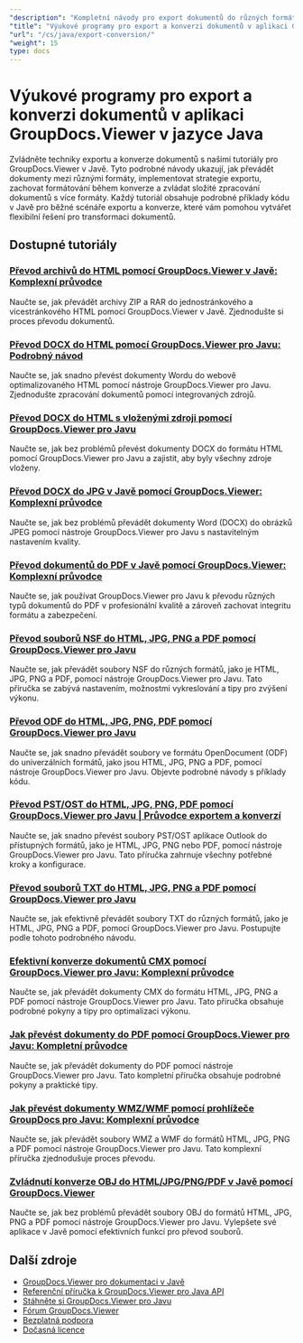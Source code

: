 ```yaml
---
"description": "Kompletní návody pro export dokumentů do různých formátů a implementaci strategií pro převod dokumentů pomocí nástroje GroupDocs.Viewer pro Javu."
"title": "Výukové programy pro export a konverzi dokumentů v aplikaci GroupDocs.Viewer v jazyce Java"
"url": "/cs/java/export-conversion/"
"weight": 15
type: docs
---
```

# Výukové programy pro export a konverzi dokumentů v aplikaci GroupDocs.Viewer v jazyce Java

Zvládněte techniky exportu a konverze dokumentů s našimi tutoriály pro GroupDocs.Viewer v Javě. Tyto podrobné návody ukazují, jak převádět dokumenty mezi různými formáty, implementovat strategie exportu, zachovat formátování během konverze a zvládat složité zpracování dokumentů s více formáty. Každý tutoriál obsahuje podrobné příklady kódu v Javě pro běžné scénáře exportu a konverze, které vám pomohou vytvářet flexibilní řešení pro transformaci dokumentů.

## Dostupné tutoriály

### [Převod archivů do HTML pomocí GroupDocs.Viewer v Javě: Komplexní průvodce](./groupdocs-viewer-java-convert-archives-html/)
Naučte se, jak převádět archivy ZIP a RAR do jednostránkového a vícestránkového HTML pomocí GroupDocs.Viewer v Javě. Zjednodušte si proces převodu dokumentů.

### [Převod DOCX do HTML pomocí GroupDocs.Viewer pro Javu: Podrobný návod](./convert-docx-to-html-groupdocs-viewer-java/)
Naučte se, jak snadno převést dokumenty Wordu do webově optimalizovaného HTML pomocí nástroje GroupDocs.Viewer pro Javu. Zjednodušte zpracování dokumentů pomocí integrovaných zdrojů.

### [Převod DOCX do HTML s vloženými zdroji pomocí GroupDocs.Viewer pro Javu](./render-docx-html-embedded-resources-groupdocs-java/)
Naučte se, jak bez problémů převést dokumenty DOCX do formátu HTML pomocí GroupDocs.Viewer pro Javu a zajistit, aby byly všechny zdroje vloženy.

### [Převod DOCX do JPG v Javě pomocí GroupDocs.Viewer: Komplexní průvodce](./convert-docx-jpg-groupdocs-viewer-java/)
Naučte se, jak bez problémů převádět dokumenty Word (DOCX) do obrázků JPEG pomocí nástroje GroupDocs.Viewer pro Javu s nastavitelným nastavením kvality.

### [Převod dokumentů do PDF v Javě pomocí GroupDocs.Viewer: Komplexní průvodce](./convert-documents-pdf-java-groupdocs-viewer/)
Naučte se, jak používat GroupDocs.Viewer pro Javu k převodu různých typů dokumentů do PDF v profesionální kvalitě a zároveň zachovat integritu formátu a zabezpečení.

### [Převod souborů NSF do HTML, JPG, PNG a PDF pomocí GroupDocs.Viewer pro Javu](./convert-nsf-files-groupdocs-viewer-java/)
Naučte se, jak převádět soubory NSF do různých formátů, jako je HTML, JPG, PNG a PDF, pomocí nástroje GroupDocs.Viewer pro Javu. Tato příručka se zabývá nastavením, možnostmi vykreslování a tipy pro zvýšení výkonu.

### [Převod ODF do HTML, JPG, PNG, PDF pomocí GroupDocs.Viewer pro Javu](./convert-odf-documents-groupdocs-viewer-java/)
Naučte se, jak snadno převádět soubory ve formátu OpenDocument (ODF) do univerzálních formátů, jako jsou HTML, JPG, PNG a PDF, pomocí nástroje GroupDocs.Viewer pro Javu. Objevte podrobné návody s příklady kódu.

### [Převod PST/OST do HTML, JPG, PNG, PDF pomocí GroupDocs.Viewer pro Javu | Průvodce exportem a konverzí](./convert-pst-ost-groupdocs-viewer-java/)
Naučte se, jak snadno převést soubory PST/OST aplikace Outlook do přístupných formátů, jako je HTML, JPG, PNG nebo PDF, pomocí nástroje GroupDocs.Viewer pro Javu. Tato příručka zahrnuje všechny potřebné kroky a konfigurace.

### [Převod souborů TXT do HTML, JPG, PNG a PDF pomocí GroupDocs.Viewer pro Javu](./groupdocs-viewer-java-txt-conversion-guide/)
Naučte se, jak efektivně převádět soubory TXT do různých formátů, jako je HTML, JPG, PNG a PDF, pomocí GroupDocs.Viewer pro Javu. Postupujte podle tohoto podrobného návodu.

### [Efektivní konverze dokumentů CMX pomocí GroupDocs.Viewer pro Javu: Komplexní průvodce](./mastering-cmx-document-conversion-groupdocs-viewer-java/)
Naučte se, jak převádět dokumenty CMX do formátu HTML, JPG, PNG a PDF pomocí nástroje GroupDocs.Viewer pro Javu. Tato příručka obsahuje podrobné pokyny a tipy pro optimalizaci výkonu.

### [Jak převést dokumenty do PDF pomocí GroupDocs.Viewer pro Javu: Kompletní průvodce](./convert-documents-pdf-groupdocs-viewer-java/)
Naučte se, jak převádět dokumenty do PDF pomocí nástroje GroupDocs.Viewer pro Javu. Tato kompletní příručka obsahuje podrobné pokyny a praktické tipy.

### [Jak převést dokumenty WMZ/WMF pomocí prohlížeče GroupDocs pro Javu: Komplexní průvodce](./convert-wmz-wmf-groupdocs-viewer-java/)
Naučte se, jak převádět soubory WMZ a WMF do formátů HTML, JPG, PNG a PDF pomocí nástroje GroupDocs.Viewer pro Javu. Tato komplexní příručka zjednodušuje proces převodu.

### [Zvládnutí konverze OBJ do HTML/JPG/PNG/PDF v Javě pomocí GroupDocs.Viewer](./master-obj-conversion-java-html-jpg-png-pdf/)
Naučte se, jak bez problémů převádět soubory OBJ do formátů HTML, JPG, PNG a PDF pomocí nástroje GroupDocs.Viewer pro Javu. Vylepšete své aplikace v Javě pomocí efektivních funkcí pro převod souborů.

## Další zdroje

- [GroupDocs.Viewer pro dokumentaci v Javě](https://docs.groupdocs.com/viewer/java/)
- [Referenční příručka k GroupDocs.Viewer pro Java API](https://reference.groupdocs.com/viewer/java/)
- [Stáhněte si GroupDocs.Viewer pro Javu](https://releases.groupdocs.com/viewer/java/)
- [Fórum GroupDocs.Viewer](https://forum.groupdocs.com/c/viewer/9)
- [Bezplatná podpora](https://forum.groupdocs.com/)
- [Dočasná licence](https://purchase.groupdocs.com/temporary-license/)